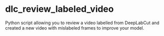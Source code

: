 # dlc_review_labeled_video
Python script  allowing you to review a video labelled from DeepLabCut and created a new video with mislabeled frames to improve your model.
